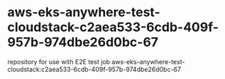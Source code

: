 # aws-eks-anywhere-test-cloudstack-c2aea533-6cdb-409f-957b-974dbe26d0bc-67
repository for use with E2E test job aws-eks-anywhere-test-cloudstack:c2aea533-6cdb-409f-957b-974dbe26d0bc-67

